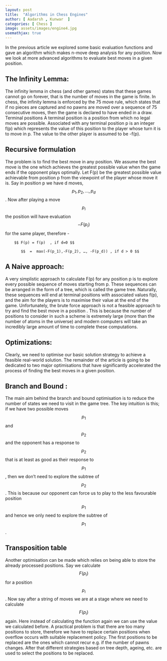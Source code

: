 ```yaml
---
layout: post
title:  "Algorithms in Chess Engines"
author: [ Aadarsh , Kunwar  ]
categories: [ Chess ]
image: assets/images/engine4.jpg
usemathjax: true
---
```


In the previous article we explored some basic evaluation functions and gave an algorithm which makes n-move deep analysis for any position. Now we look at more advanced algorithms to evaluate best moves in a given position. 

## The Infinity Lemma: 

The infinity lemma in chess (and other games) states that these games cannot go on forever, that is the number of moves in the game is finite. In chess, the infinity lemma is enforced by the 75 move rule, which states that if no pieces are captured and no pawns are moved over a sequence of 75 consecutive moves, then the game is declared to have ended in a draw. 
Terminal positions
A terminal position is a position from which no legal moves are possible. Associated with any terminal position p is an integer f(p) which represents the value of this position to the player whose turn it is to move in p. The value to the other player is assumed to be -f(p). 

## Recursive formulation

The problem is to find the best move in any position. We assume the best move is the one which achieves the greatest possible value when the game ends if the opponent plays optimally. 
Let F(p) be the greatest possible value achievable from position p from the viewpoint of the player whose move it is.
Say in position p we have d moves, $$ p_1, p_2, …, p_d $$ . Now after playing a move $$ p_i $$ the position will have evaluation $$ -F(p_i) $$ for the same player, therefore - 

        $$ F(p) = f(p)  , if d=0 $$

           $$  =  max(-F(p_1),-F(p_2), …, -F(p_d)) , if d > 0 $$

## A Naive approach:

A very simplistic approach to calculate F(p) for any position p is to explore every possible sequence of moves starting from p. These sequences can be arranged in the form of a tree, which is called the game tree.  Naturally, these sequences will end at terminal positions with associated values f(p), and the aim for the players is to maximise their value at the end of the game. 
Unfortunately, the brute force approach is not a feasible approach to try and find the best move in a position . This is because the number of positions to consider in such a scheme is extremely large (more than the number of atoms in the universe) and modern computers will take an incredibly large amount of time to complete these computations.

## Optimizations:

Clearly, we need to optimise our basic solution strategy to achieve a feasible real-world solution. The remainder of the article is going to be dedicated to two major optimisations that have significantly accelerated the process of finding the best moves in a given position. 

## Branch and Bound :

The main aim behind the branch and bound optimisation is to reduce the number of states we need to visit in the game tree. The key intuition is this; if we have two possible moves $$p_1$$ and $$p_2 $$ and the opponent has a response to $$p_2 $$ that is at least as good as their response to $$p_1$$, then we don’t need to explore the subtree of $$p_2$$. This is because our opponent can force us to play to the less favourable position $$p_1$$ and hence we only need to explore the subtree of $$p_1$$. 
## Transposition table

Another optimisation can be made which relies on being able to store the already processed positions. Say we calculate $$ F(p_i) $$ for a position $$ p_i $$ . Now say after a string of moves we are at a stage where we need to calculate $$ F(p_i) $$ again. Here instead of calculating the function again we can use the value we calculated before. A practical problem is that there are too many positions to store, therefore we have to replace certain positions when overflow occurs with suitable replacement policy. 
The first positions to be replaced are the ones which cannot recur e.g. if the number of pawns changes. After that different strategies based on tree depth, ageing, etc. are used to select the positions to be replaced.

